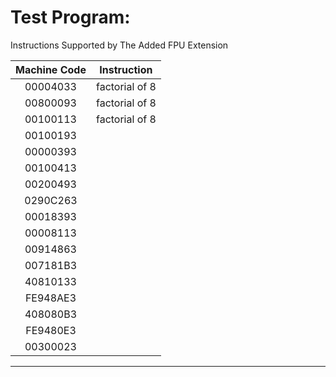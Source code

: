 # Test Program:

Instructions Supported by The Added FPU Extension 


| Machine Code | Instruction |
|:---------:	|:---------:	|
| 00004033 | factorial of 8  | 
| 00800093 | factorial of 8  | 
| 00100113 | factorial of 8  | 
| 00100193 | 
| 00000393 |  
| 00100413 | 
| 00200493 | 
| 0290C263 | 
| 00018393 | 
| 00008113 |
| 00914863 | 
| 007181B3 | 
| 40810133 | 
| FE948AE3 | 
| 408080B3 | 
| FE9480E3 | 
| 00300023 |
----


